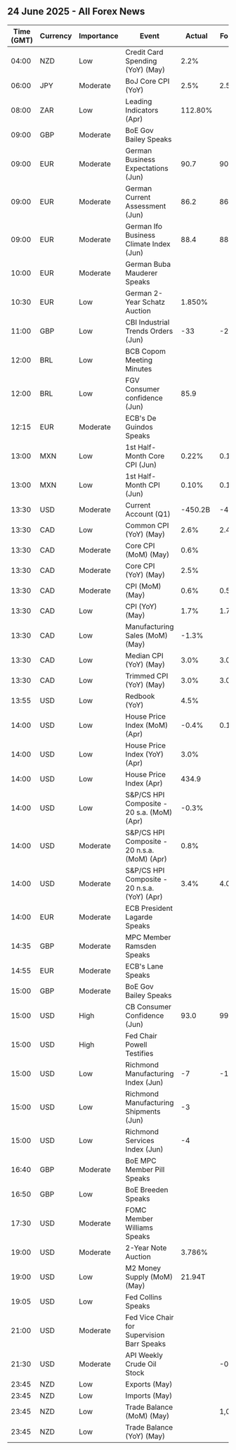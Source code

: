 ## 24 June 2025 - All Forex News

| Time (GMT) | Currency | Importance | Event | Actual | Forecast | Previous |
|------|----------|------------|-------|--------|----------|----------|
| 04:00 | NZD | Low | Credit Card Spending (YoY) (May) | 2.2% |  | 0.5% |
| 06:00 | JPY | Moderate | BoJ Core CPI (YoY) | 2.5% | 2.5% | 2.4% |
| 08:00 | ZAR | Low | Leading Indicators (Apr) | 112.80% |  | 113.16% |
| 09:00 | GBP | Moderate | BoE Gov Bailey Speaks |  |  |  |
| 09:00 | EUR | Moderate | German Business Expectations (Jun) | 90.7 | 90.0 | 89.0 |
| 09:00 | EUR | Moderate | German Current Assessment (Jun) | 86.2 | 86.5 | 86.1 |
| 09:00 | EUR | Moderate | German Ifo Business Climate Index (Jun) | 88.4 | 88.1 | 87.5 |
| 10:00 | EUR | Moderate | German Buba Mauderer Speaks |  |  |  |
| 10:30 | EUR | Low | German 2-Year Schatz Auction | 1.850% |  | 1.780% |
| 11:00 | GBP | Low | CBI Industrial Trends Orders (Jun) | -33 | -28 | -30 |
| 12:00 | BRL | Low | BCB Copom Meeting Minutes |  |  |  |
| 12:00 | BRL | Low | FGV Consumer confidence (Jun) | 85.9 |  | 86.7 |
| 12:15 | EUR | Moderate | ECB's De Guindos Speaks |  |  |  |
| 13:00 | MXN | Low | 1st Half-Month Core CPI (Jun) | 0.22% | 0.18% | 0.16% |
| 13:00 | MXN | Low | 1st Half-Month CPI (Jun) | 0.10% | 0.12% | 0.09% |
| 13:30 | USD | Moderate | Current Account (Q1) | -450.2B | -448.0B | -312.0B |
| 13:30 | CAD | Low | Common CPI (YoY) (May) | 2.6% | 2.4% | 2.5% |
| 13:30 | CAD | Moderate | Core CPI (MoM) (May) | 0.6% |  | 0.5% |
| 13:30 | CAD | Moderate | Core CPI (YoY) (May) | 2.5% |  | 2.5% |
| 13:30 | CAD | Moderate | CPI (MoM) (May) | 0.6% | 0.5% | -0.1% |
| 13:30 | CAD | Low | CPI (YoY) (May) | 1.7% | 1.7% | 1.7% |
| 13:30 | CAD | Low | Manufacturing Sales (MoM) (May) | -1.3% |  | -2.8% |
| 13:30 | CAD | Low | Median CPI (YoY) (May) | 3.0% | 3.0% | 3.1% |
| 13:30 | CAD | Low | Trimmed CPI (YoY) (May) | 3.0% | 3.0% | 3.1% |
| 13:55 | USD | Low | Redbook (YoY) | 4.5% |  | 5.2% |
| 14:00 | USD | Low | House Price Index (MoM) (Apr) | -0.4% | 0.1% | 0.0% |
| 14:00 | USD | Low | House Price Index (YoY) (Apr) | 3.0% |  | 3.9% |
| 14:00 | USD | Low | House Price Index (Apr) | 434.9 |  | 436.7 |
| 14:00 | USD | Low | S&P/CS HPI Composite - 20 s.a. (MoM) (Apr) | -0.3% |  | -0.2% |
| 14:00 | USD | Moderate | S&P/CS HPI Composite - 20 n.s.a. (MoM) (Apr) | 0.8% |  | 1.1% |
| 14:00 | USD | Moderate | S&P/CS HPI Composite - 20 n.s.a. (YoY) (Apr) | 3.4% | 4.0% | 4.1% |
| 14:00 | EUR | Moderate | ECB President Lagarde Speaks |  |  |  |
| 14:35 | GBP | Moderate | MPC Member Ramsden Speaks |  |  |  |
| 14:55 | EUR | Moderate | ECB's Lane Speaks |  |  |  |
| 15:00 | GBP | Moderate | BoE Gov Bailey Speaks |  |  |  |
| 15:00 | USD | High | CB Consumer Confidence (Jun) | 93.0 | 99.4 | 98.4 |
| 15:00 | USD | High | Fed Chair Powell Testifies |  |  |  |
| 15:00 | USD | Low | Richmond Manufacturing Index (Jun) | -7 | -10 | -9 |
| 15:00 | USD | Low | Richmond Manufacturing Shipments (Jun) | -3 |  | -10 |
| 15:00 | USD | Low | Richmond Services Index (Jun) | -4 |  | -11 |
| 16:40 | GBP | Moderate | BoE MPC Member Pill Speaks |  |  |  |
| 16:50 | GBP | Low | BoE Breeden Speaks |  |  |  |
| 17:30 | USD | Moderate | FOMC Member Williams Speaks |  |  |  |
| 19:00 | USD | Moderate | 2-Year Note Auction | 3.786% |  | 3.955% |
| 19:00 | USD | Low | M2 Money Supply (MoM) (May) | 21.94T |  | 21.86T |
| 19:05 | USD | Low | Fed Collins Speaks |  |  |  |
| 21:00 | USD | Moderate | Fed Vice Chair for Supervision Barr Speaks |  |  |  |
| 21:30 | USD | Moderate | API Weekly Crude Oil Stock |  | -0.600M | -10.133M |
| 23:45 | NZD | Low | Exports (May) |  |  | 7.84B |
| 23:45 | NZD | Low | Imports (May) |  |  | 6.42B |
| 23:45 | NZD | Low | Trade Balance (MoM) (May) |  | 1,060M | 1,426M |
| 23:45 | NZD | Low | Trade Balance (YoY) (May) |  |  | -4,810M |
